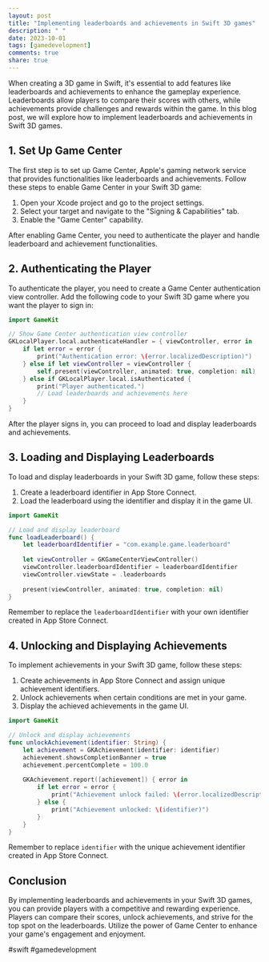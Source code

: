 ```yaml
---
layout: post
title: "Implementing leaderboards and achievements in Swift 3D games"
description: " "
date: 2023-10-01
tags: [gamedevelopment]
comments: true
share: true
---
```


When creating a 3D game in Swift, it's essential to add features like leaderboards and achievements to enhance the gameplay experience. Leaderboards allow players to compare their scores with others, while achievements provide challenges and rewards within the game. In this blog post, we will explore how to implement leaderboards and achievements in Swift 3D games.

## 1. Set Up Game Center

The first step is to set up Game Center, Apple's gaming network service that provides functionalities like leaderboards and achievements. Follow these steps to enable Game Center in your Swift 3D game:

1. Open your Xcode project and go to the project settings.
2. Select your target and navigate to the "Signing & Capabilities" tab.
3. Enable the "Game Center" capability.

After enabling Game Center, you need to authenticate the player and handle leaderboard and achievement functionalities.

## 2. Authenticating the Player

To authenticate the player, you need to create a Game Center authentication view controller. Add the following code to your Swift 3D game where you want the player to sign in:

```swift
import GameKit

// Show Game Center authentication view controller
GKLocalPlayer.local.authenticateHandler = { viewController, error in
    if let error = error {
        print("Authentication error: \(error.localizedDescription)")
    } else if let viewController = viewController {
        self.present(viewController, animated: true, completion: nil)
    } else if GKLocalPlayer.local.isAuthenticated {
        print("Player authenticated.")
        // Load leaderboards and achievements here
    }
}
```

After the player signs in, you can proceed to load and display leaderboards and achievements.

## 3. Loading and Displaying Leaderboards

To load and display leaderboards in your Swift 3D game, follow these steps:

1. Create a leaderboard identifier in App Store Connect.
2. Load the leaderboard using the identifier and display it in the game UI.

```swift
import GameKit

// Load and display leaderboard
func loadLeaderboard() {
    let leaderboardIdentifier = "com.example.game.leaderboard"
    
    let viewController = GKGameCenterViewController()
    viewController.leaderboardIdentifier = leaderboardIdentifier
    viewController.viewState = .leaderboards
    
    present(viewController, animated: true, completion: nil)
}
```

Remember to replace the `leaderboardIdentifier` with your own identifier created in App Store Connect.

## 4. Unlocking and Displaying Achievements

To implement achievements in your Swift 3D game, follow these steps:

1. Create achievements in App Store Connect and assign unique achievement identifiers.
2. Unlock achievements when certain conditions are met in your game.
3. Display the achieved achievements in the game UI.

```swift
import GameKit

// Unlock and display achievements
func unlockAchievement(identifier: String) {
    let achievement = GKAchievement(identifier: identifier)
    achievement.showsCompletionBanner = true
    achievement.percentComplete = 100.0
    
    GKAchievement.report([achievement]) { error in
        if let error = error {
            print("Achievement unlock failed: \(error.localizedDescription)")
        } else {
            print("Achievement unlocked: \(identifier)")
        }
    }
}
```

Remember to replace `identifier` with the unique achievement identifier created in App Store Connect.

## Conclusion

By implementing leaderboards and achievements in your Swift 3D games, you can provide players with a competitive and rewarding experience. Players can compare their scores, unlock achievements, and strive for the top spot on the leaderboards. Utilize the power of Game Center to enhance your game's engagement and enjoyment.

#swift #gamedevelopment